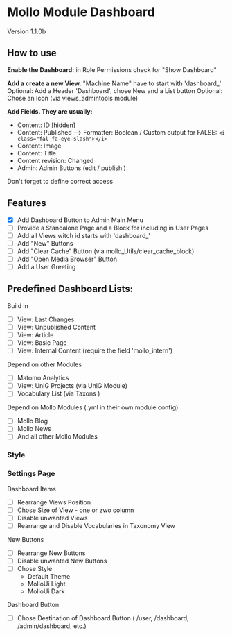 # Mollo Module Dashboard
Version 1.1.0b

## How to use
**Enable the Dashboard:**
in Role Permissions check for "Show Dashboard"

**Add a create a new View.**
"Machine Name" have to start with 'dashboard_'
Optional: Add a Header 'Dashboard', chose New and a List button
Optional: Chose an Icon (via views_admintools module)

**Add Fields. They are usually:**
- Content: ID [hidden]
- Content: Published --> Formatter: Boolean / Custom output for FALSE: ``<i class="fal fa-eye-slash"></i>``
- Content: Image
- Content: Title
- Content revision: Changed
- Admin: Admin Buttons (edit / publish )

Don't forget to define correct access


## Features
- [x] Add Dashboard Button to Admin Main Menu
- [ ] Provide a Standalone Page and a Block for including in User Pages
- [ ] Add all Views witch id starts with 'dashboard_'
- [ ] Add "New" Buttons
- [ ] Add "Clear Cache" Button (via mollo_Utils/clear_cache_block)
- [ ] Add "Open Media Browser" Button
- [ ] Add a User Greeting

## Predefined Dashboard Lists:

Build in
- [ ] View: Last Changes
- [ ] View: Unpublished Content
- [ ] View: Article
- [ ] View: Basic Page
- [ ] View: Internal Content (require the field 'mollo_intern')

Depend on other Modules
- [ ] Matomo Analytics
- [ ] View: UniG Projects (via UniG Module)
- [ ] Vocabulary List (via Taxons )

Depend on Mollo Modules (.yml in their own module config)
- [ ] Mollo Blog
- [ ] Mollo News
- [ ] And all other Mollo Modules

### Style


### Settings Page

Dashboard Items

- [ ] Rearrange Views Position
- [ ] Chose Size of View - one or zwo column
- [ ] Disable unwanted Views
- [ ] Rearrange and Disable Vocabularies in Taxonomy View

New Buttons

- [ ] Rearrange New Buttons
- [ ] Disable unwanted New Buttons
- [ ] Chose Style
  - Default Theme
  - MolloUi Light
  - MolloUi Dark

Dashboard Button
- [ ] Chose Destination of Dashboard Button
      ( /user, /dashboard, /admin/dashboard, etc.)

